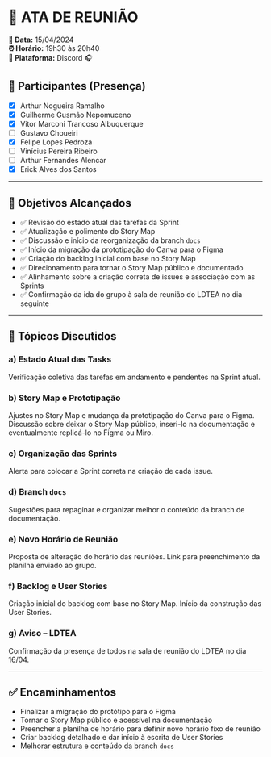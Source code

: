 # 📝 ATA DE REUNIÃO

**📅 Data:** 15/04/2024  
**⏰ Horário:** 19h30 às 20h40  
**📍 Plataforma:** Discord 🎧  

## 👥 Participantes (Presença)

- [x] Arthur Nogueira Ramalho  
- [x] Guilherme Gusmão Nepomuceno  
- [x] Vitor Marconi Trancoso Albuquerque  
- [ ] Gustavo Choueiri  
- [x] Felipe Lopes Pedroza  
- [ ] Vinícius Pereira Ribeiro  
- [ ] Arthur Fernandes Alencar  
- [x] Erick Alves dos Santos  

---

## 🎯 Objetivos Alcançados

- ✅ Revisão do estado atual das tarefas da Sprint  
- ✅ Atualização e polimento do Story Map  
- ✅ Discussão e início da reorganização da branch `docs`  
- ✅ Início da migração da prototipação do Canva para o Figma  
- ✅ Criação do backlog inicial com base no Story Map  
- ✅ Direcionamento para tornar o Story Map público e documentado  
- ✅ Alinhamento sobre a criação correta de issues e associação com as Sprints  
- ✅ Confirmação da ida do grupo à sala de reunião do LDTEA no dia seguinte  

---

## 📌 Tópicos Discutidos

### a) Estado Atual das Tasks
Verificação coletiva das tarefas em andamento e pendentes na Sprint atual.

### b) Story Map e Prototipação
Ajustes no Story Map e mudança da prototipação do Canva para o Figma. Discussão sobre deixar o Story Map público, inseri-lo na documentação e eventualmente replicá-lo no Figma ou Miro.

### c) Organização das Sprints
Alerta para colocar a Sprint correta na criação de cada issue.

### d) Branch `docs`
Sugestões para repaginar e organizar melhor o conteúdo da branch de documentação.

### e) Novo Horário de Reunião
Proposta de alteração do horário das reuniões. Link para preenchimento da planilha enviado ao grupo.

### f) Backlog e User Stories
Criação inicial do backlog com base no Story Map. Início da construção das User Stories.

### g) Aviso – LDTEA
Confirmação da presença de todos na sala de reunião do LDTEA no dia 16/04.

---

## ✅ Encaminhamentos

- Finalizar a migração do protótipo para o Figma  
- Tornar o Story Map público e acessível na documentação  
- Preencher a planilha de horário para definir novo horário fixo de reunião  
- Criar backlog detalhado e dar início à escrita de User Stories  
- Melhorar estrutura e conteúdo da branch `docs`
